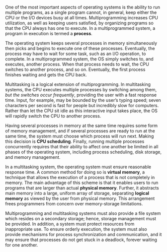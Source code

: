 One of the most important aspects of operating systems is the ability to run multiple programs, as a single program cannot, in general, keep either the CPU or the I/O devices busy at all times. Multiprogramming increases CPU utilization, as well as keeping users satisfied, by organizing programs so that the CPU always has one to execute. In a multiprogrammed system, a program in execution is termed a **process**.

The operating system keeps several processes in memory simultaneously then picks and begins to execute one of these processes. Eventually, the process may have to wait for some task, such as an I/O operation, to complete. In a multiprogrammed system, the OS simply switches to, and executes, another process. When that process needs to wait, the CPU switches to another process, and so on. Eventually, the first process finishes waiting and gets the CPU back. 

Multitasking is a logical extension of multiprogramming. In multitasking systems, the CPU executes multiple processes by switching among them, *but the switches occur frequently*, providing the user with a fast response time. Input, for example, may be bounded by the user’s typing speed; seven characters per second is fast for people but incredibly slow for computers. Rather than let the CPU sit idle as this interactive input takes place, the OS will rapidly switch the CPU to another process.

Having several processes in memory at the same time requires some form of memory management, and if several processes are ready to run at the same time, the system must choose which process will run next. Making this decision is **CPU scheduling**. Finally, running multiple processes concurrently requires that their ability to affect one another be limited in all phases of the operating system, including process scheduling, disk storage, and memory management. 

In a multitasking system, the operating system must ensure reasonable response time. A common method for doing so is **virtual memory**, a technique that allows the execution of a process that is not completely in memory. The main advantage of this scheme is that it enables users to run programs that are larger than actual **physical memory**. Further, it abstracts main memory into a large, uniform array of storage, separating **logical memory** as viewed by the user from physical memory. This arrangement frees programmers from concern over memory-storage limitations.

Multiprogramming and multitasking systems must also provide a file system which resides on a secondary storage; hence, storage management must be provided. In addition, a system must protect resources from inappropriate use. To ensure orderly execution, the system must also provide mechanisms for process synchronization and communication, and it may ensure that processes do not get stuck in a deadlock, forever waiting for one another.